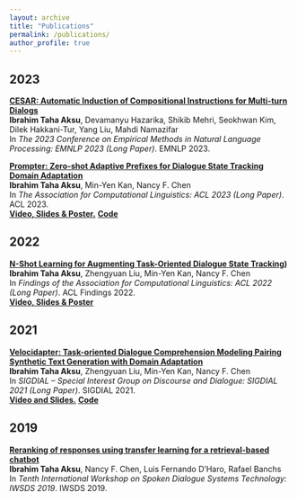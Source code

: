 ```yaml
---
layout: archive
title: "Publications"
permalink: /publications/
author_profile: true
---
```

## 2023
**[CESAR: Automatic Induction of Compositional Instructions for Multi-turn Dialogs](https://2023.emnlp.org/)** <br>
**Ibrahim Taha Aksu**, Devamanyu Hazarika, Shikib Mehri, Seokhwan Kim, Dilek Hakkani-Tur, Yang Liu, Mahdi Namazifar <br>
In _The 2023 Conference on Empirical Methods in Natural Language Processing: EMNLP 2023 (Long Paper)_. EMNLP 2023. <br>

**[Prompter: Zero-shot Adaptive Prefixes for Dialogue State Tracking Domain Adaptation](https://aclanthology.org/2023.acl-long.252/)** <br>
**Ibrahim Taha Aksu**, Min-Yen Kan, Nancy F. Chen <br>
In _The Association for Computational Linguistics: ACL 2023 (Long Paper)_. ACL 2023. <br>
**[Video, Slides & Poster.](https://drive.google.com/drive/folders/1BfAqGRWpVnNlwUnkdFcQvI1fUMIXrwIu?usp=sharing)** **[Code](https://github.com/cuthalionn/Prompter)**

## 2022

**[N-Shot Learning for Augmenting Task-Oriented Dialogue State Tracking](https://aclanthology.org/2022.findings-acl.131/))** <br>
**Ibrahim Taha Aksu**, Zhengyuan Liu, Min-Yen Kan, Nancy F. Chen <br>
In _Findings of the Association for Computational Linguistics: ACL 2022 (Long Paper)_. ACL Findings 2022. <br>
**[Video, Slides & Poster](https://drive.google.com/drive/folders/1r5W7K9hJpgditXYwQ13LC3RT6HqAi_A1?usp=sharing)**

## 2021

**[Velocidapter: Task-oriented Dialogue Comprehension Modeling Pairing Synthetic Text Generation with Domain Adaptation](https://aclanthology.org/2021.sigdial-1.14/)** <br>
**Ibrahim Taha Aksu**, Zhengyuan Liu, Min-Yen Kan, Nancy F. Chen <br>
In _SIGDIAL – Special Interest Group on Discourse and Dialogue: SIGDIAL 2021 (Long Paper)_. SIGDIAL 2021. <br>
**[Video and Slides.](https://drive.google.com/drive/folders/1ABD955xLK9i0ttNtRRRsRycLJAaT4mF5?usp=sharing)** **[Code](https://github.com/cuthalionn/Velocidapter)**
## 2019

**[Reranking of responses using transfer learning for a retrieval-based chatbot](http://workshop.colips.org/wochat/@iwsds2019/documents/IWSDS_2019_paper_8.pdf)** <br>
**Ibrahim Taha Aksu**, Nancy F. Chen, Luis Fernando D’Haro, Rafael Banchs <br>
In _Tenth International Workshop on Spoken Dialogue Systems Technology: IWSDS 2019_. IWSDS 2019. <br>

